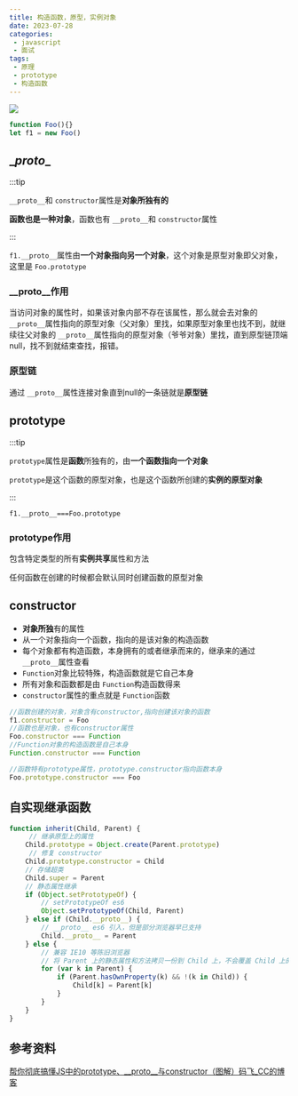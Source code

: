 ```yaml
---
title: 构造函数，原型，实例对象
date: 2023-07-28
categories:
 - javascript
 - 面试
tags:
 - 原理
 - prototype
 - 构造函数
---
```

![](https://img-blog.csdnimg.cn/20190311194017886.png)

```js
function Foo(){}
let f1 = new Foo()
```

## \__proto__

:::tip

`__proto__`和 `constructor`属性是**对象所独有的**

**函数也是一种对象**，函数也有 `__proto__`和 `constructor`属性

:::

`f1.__proto__`属性由**一个对象指向另一个对象**，这个对象是原型对象即父对象，这里是 `Foo.prototype`

### \__proto__作用

当访问对象的属性时，如果该对象内部不存在该属性，那么就会去对象的 `__proto__`属性指向的原型对象（父对象）里找，如果原型对象里也找不到，就继续往父对象的 `__proto__`属性指向的原型对象（爷爷对象）里找，直到原型链顶端null，找不到就结束查找，报错。

### 原型链

通过 `__proto__`属性连接对象直到null的一条链就是**原型链**

## prototype

:::tip

`prototype`属性是**函数**所独有的，由**一个函数指向一个对象**

`prototype`是这个函数的原型对象，也是这个函数所创建的**实例的原型对象**

:::

`f1.__proto__===Foo.prototype`

### prototype作用

包含特定类型的所有**实例共享**属性和方法

任何函数在创建的时候都会默认同时创建函数的原型对象

## constructor

- **对象所独**有的属性
- 从一个对象指向一个函数，指向的是该对象的构造函数
- 每个对象都有构造函数，本身拥有的或者继承而来的，继承来的通过 `__proto__`属性查看
- `Function`对象比较特殊，构造函数就是它自己本身
- 所有对象和函数都是由 `Function`构造函数得来
- `constructor`属性的重点就是 `Function`函数

```js
//函数创建的对象，对象含有constructor,指向创建该对象的函数
f1.constructor = Foo
//函数也是对象，也有constructor属性
Foo.constructor === Function
//Function对象的构造函数是自己本身
Function.constructor === Function

//函数特有prototype属性，prototype.constructor指向函数本身
Foo.prototype.constructor === Foo
```

## 自实现继承函数

```js
function inherit(Child, Parent) {
     // 继承原型上的属性 
    Child.prototype = Object.create(Parent.prototype)
     // 修复 constructor
    Child.prototype.constructor = Child
    // 存储超类
    Child.super = Parent
    // 静态属性继承
    if (Object.setPrototypeOf) {
        // setPrototypeOf es6
        Object.setPrototypeOf(Child, Parent)
    } else if (Child.__proto__) {
        // __proto__ es6 引入，但是部分浏览器早已支持
        Child.__proto__ = Parent
    } else {
        // 兼容 IE10 等陈旧浏览器
        // 将 Parent 上的静态属性和方法拷贝一份到 Child 上，不会覆盖 Child 上的方法
        for (var k in Parent) {
            if (Parent.hasOwnProperty(k) && !(k in Child)) {
                Child[k] = Parent[k]
            }
        }
    }
}
```

## 参考资料

[帮你彻底搞懂JS中的prototype、__proto__与constructor（图解）码飞_CC的博客](https://blog.csdn.net/cc18868876837/article/details/81211729)
